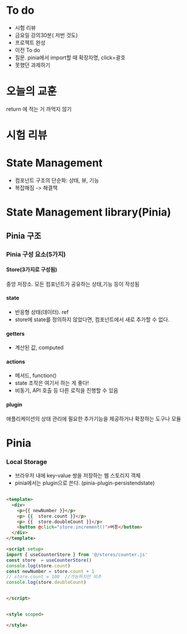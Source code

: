# To do

* 시험 리뷰
* 금요일 강의30분( 저번 것도)
* 프로젝트 완성
* 이전 To do
* 질문. pinia에서 import할 때 확장자명, click=괄호
* 못했던 과제하기

# 오늘의 교훈

return 에 적는 거 까먹지 않기



# 시험 리뷰





# State Management

* 컴포넌트 구조의 단순화: 상태, 뷰, 기능
* 복잡해짐 -> 해결책

# State Management library(Pinia)



## Pinia 구조

### Pinia 구성 요소(5가지)

#### Store(3가지로 구성됨)

중앙 저장소. 모든 컴포넌트가 공유하는 상태,기능 등이 작성됨

#### state

* 반응형 상태(데이터). ref
* store에 state를 정의하지 않았다면, 컴포넌트에서 새로 추가할 수 없다.

#### getters 

* 계산된 값, computed

#### actions

* 메서드, function()
* state 조작은 여기서 하는 게 좋다!
* 비동기, API 호출 등 다른 로직을 진행할 수 있음

#### plugin

애플리케이션의 상태 관리에 필요한 추가기능을 제공하거나 확장하는 도구나 모듈



# Pinia

### Local Storage

* 브라우저 내에 key-value 쌍을 저장하는 웹 스토리지 객체
* pinia에서는 plugin으로 쓴다. (pinia-plugin-persistendstate)







```html

<template>
  <div>
    <p>{{ newNumber }}</p>
    <p> {{  store.count }}</p>
    <p> {{  store.doubleCount }}</p>
    <button @click="store.increment()">버튼</button>
  </div>
</template>

<script setup>
import { useCounterStore } from '@/stores/counter.js'
const store  = useCounterStore()
console.log(store.count)
const newNumber = store.count + 1
// store.count = 100  //가능하지만 비추
console.log(store.doubleCount)


</script>


<style scoped>

</style>

```

